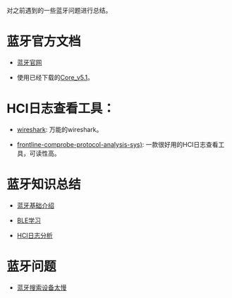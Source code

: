 对之前遇到的一些蓝牙问题进行总结。

# 蓝牙官方文档

* [蓝牙官网](https://www.bluetooth.com)

* 使用已经下载的[Core_v5.1](./doc/Core_v5.1.pdf)。

# HCI日志查看工具：

* [wireshark](https://www.wireshark.org/#download): 万能的wireshark。  
  
* [frontline-comprobe-protocol-analysis-sys)](https://frontline-comprobe-protocol-analysis-sys.software.informer.com): 一款很好用的HCI日志查看工具，可读性高。

# 蓝牙知识总结

* [蓝牙基础介绍](./doc/bluetooth_introduce.pdf)

* [BLE学习](./doc/BLE_analyse.md)

* [HCI日志分析](./doc/HCI_analyse.md)

# 蓝牙问题

* [蓝牙搜索设备太慢](./doc/蓝牙扫描设备太慢.md)
